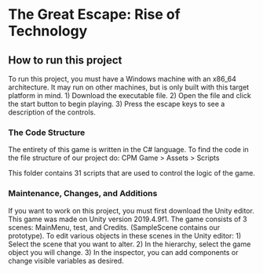 <h1>The Great Escape: Rise of Technology</h1>  

<h2>How to run this project</h2>
  To run this project, you must have a Windows machine with an x86_64 architecture. 
  It may run on other machines, but is only built with this target platform in mind.
    1) Download the executable file.
    2) Open the file and click the start button to begin playing.
    3) Press the escape keys to see a description of the controls. 

<h3>The Code Structure</h3>
  The entirety of this game is written in the C# language. 
  To find the code in the file structure of our project do:
    CPM Game > Assets > Scripts
  
  This folder contains 31 scripts that are used to control the logic of the game. 
  
<h3>Maintenance, Changes, and Additions</h3>
  If you want to work on this project, you must first download the Unity editor.
  This game was made on Unity version 2019.4.9f1.
  The game consists of 3 scenes: MainMenu, test, and Credits. (SampleScene contains our prototype).
  To edit various objects in these scenes in the Unity editor:
    1) Select the scene that you want to alter.
    2) In the hierarchy, select the game object you will change.
    3) In the inspector, you can add components or change visible variables as desired.
